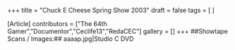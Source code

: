 +++
title = "Chuck E Cheese Spring Show 2003"
draft = false
tags = [ ]

[Article]
contributors = ["The 64th Gamer","Documentor","Ceclife13","RedaCEC"]
gallery = []
+++
##Showtape Scans / Images:##
<gallery>
aaaap.jpg|Studio C DVD
</gallery>